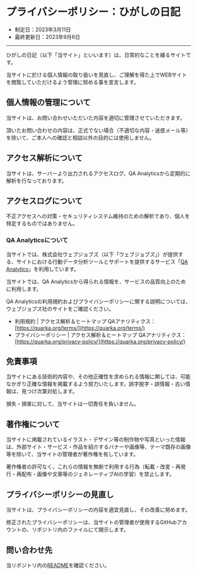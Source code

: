 # プライバシーポリシー：ひがしの日記

- 制定日：2023年3月11日
- 最終更新日：2023年9月6日

---

ひがしの日記（以下「当サイト」といいます）は、日常的なことを綴るサイトです。

当サイトに於ける個人情報の取り扱いを見直し、ご理解を得た上でWEBサイトを閲覧していただけるよう管理に努める事を宣言します。


## 個人情報の管理について

当サイトは、お問い合わせいただいた内容を適切に管理させていただきます。

頂いたお問い合わせの内容は、正式でない場合（不適切な内容・迷惑メール等）を除いて、ご本人への確認と相談以外の目的には使用しません。


## アクセス解析について

当サイトは、サーバーより出力されるアクセスログ、QA Analyticsから定期的に解析を行なっております。

## アクセスログについて

不正アクセスへの対策・セキュリティシステム維持のための解析であり、個人を特定するものではありません。

### QA Analyticsについて

当サイトでは、株式会社ウェブジョブズ（以下「ウェブジョブズ」）が提供する、サイトにおける行動データ分析ツールとサポートを提供するサービス「[QA Analytics](https://quarka.org/)」を利用しています。

当サイトでは、QA Analyticsから得られる情報を、サービスの品質向上のために利用します。

QA Analyticsの利用規約およびプライバシーポリシーに関する説明については、ウェブジョブズ社のサイトをご確認ください。

- 利用規約 | アクセス解析＆ヒートマップ QAアナリティクス：[https://quarka.org/terms/](https://quarka.org/terms/)
- プライバシーポリシー | アクセス解析＆ヒートマップ QAアナリティクス：[https://quarka.org/privacy-policy/](https://quarka.org/privacy-policy/)

## 免責事項

当サイトにある技術的内容や、その他正確性を求められる情報に関しては、可能なかぎり正確な情報を掲載するよう努力いたします。誤字脱字・誤情報・古い情報は、見つけ次第対処します。

損失・損害に対して、当サイトは一切責任を負いません。

## 著作権について

当サイトに掲載されているイラスト・デザイン等の制作物や写真といった情報は、外部サイト・サービス・作品を紹介するバナーや画像等、テーマ既存の画像等を除いて、当サイトの管理者が著作権を有しています。

著作権者の許可なく、これらの情報を無断で利用する行為（転載・改変・再発行・再配布・画像や文章等のジェネレーティブAIの学習）を禁止します。


## プライバシーポリシーの見直し

当サイトは、プライバシーポリシーの内容を適宜見直し、その改善に努めます。

修正されたプライバシーポリシーは、当サイトの管理者が使用するGitHubアカウントの、リポジトリ内のファイルにて開示します。


## 問い合わせ先

当リポジトリ内の[README](https://github.com/east-or-est/02__privacy)を確認ください。
